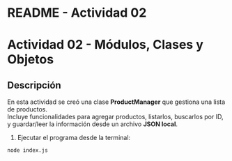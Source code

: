 # **README - Actividad 02**

# Actividad 02 - Módulos, Clases y Objetos

## Descripción
En esta actividad se creó una clase **ProductManager** que gestiona una lista de productos.  
Incluye funcionalidades para agregar productos, listarlos, buscarlos por ID, y guardar/leer la información desde un archivo **JSON local**.

1. Ejecutar el programa desde la terminal:

```bash
node index.js

